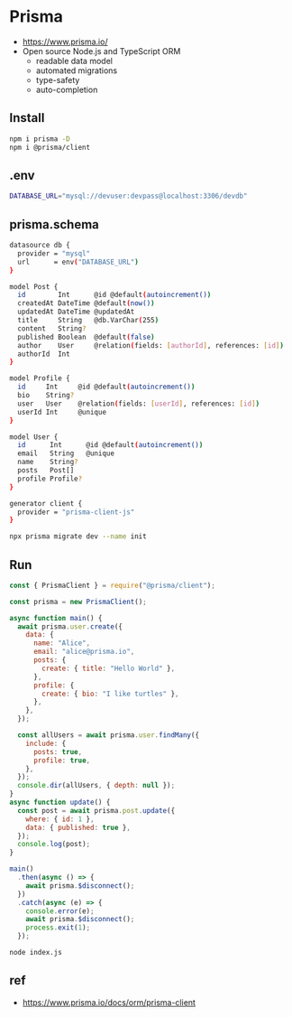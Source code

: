 # Prisma
- https://www.prisma.io/
- Open source Node.js and TypeScript ORM
  - readable data model
  - automated migrations
  - type-safety
  - auto-completion

## Install

```sh
npm i prisma -D
npm i @prisma/client
```

## .env

```sh
DATABASE_URL="mysql://devuser:devpass@localhost:3306/devdb"
```

## prisma.schema

```sh
datasource db {
  provider = "mysql"
  url      = env("DATABASE_URL")
}

model Post {
  id        Int      @id @default(autoincrement())
  createdAt DateTime @default(now())
  updatedAt DateTime @updatedAt
  title     String   @db.VarChar(255)
  content   String?
  published Boolean  @default(false)
  author    User     @relation(fields: [authorId], references: [id])
  authorId  Int
}

model Profile {
  id     Int     @id @default(autoincrement())
  bio    String?
  user   User    @relation(fields: [userId], references: [id])
  userId Int     @unique
}

model User {
  id      Int      @id @default(autoincrement())
  email   String   @unique
  name    String?
  posts   Post[]
  profile Profile?
}

generator client {
  provider = "prisma-client-js"
}
```

```sh
npx prisma migrate dev --name init
```

## Run

```js
const { PrismaClient } = require("@prisma/client");

const prisma = new PrismaClient();

async function main() {
  await prisma.user.create({
    data: {
      name: "Alice",
      email: "alice@prisma.io",
      posts: {
        create: { title: "Hello World" },
      },
      profile: {
        create: { bio: "I like turtles" },
      },
    },
  });

  const allUsers = await prisma.user.findMany({
    include: {
      posts: true,
      profile: true,
    },
  });
  console.dir(allUsers, { depth: null });
}
async function update() {
  const post = await prisma.post.update({
    where: { id: 1 },
    data: { published: true },
  });
  console.log(post);
}

main()
  .then(async () => {
    await prisma.$disconnect();
  })
  .catch(async (e) => {
    console.error(e);
    await prisma.$disconnect();
    process.exit(1);
  });
```

```sh
node index.js
```

## ref

- https://www.prisma.io/docs/orm/prisma-client
